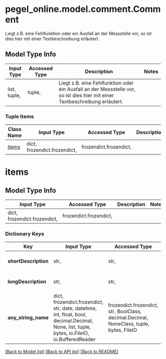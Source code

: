 # pegel_online.model.comment.Comment

Liegt z.B. eine Fehlfunktion oder ein Ausfall an der Messstelle vor, so ist dies hier mit einer Textbeschreibung erläutert.

## Model Type Info
Input Type | Accessed Type | Description | Notes
------------ | ------------- | ------------- | -------------
list, tuple,  | tuple,  | Liegt z.B. eine Fehlfunktion oder ein Ausfall an der Messstelle vor, so ist dies hier mit einer Textbeschreibung erläutert. | 

### Tuple Items
Class Name | Input Type | Accessed Type | Description | Notes
------------- | ------------- | ------------- | ------------- | -------------
[items](#items) | dict, frozendict.frozendict,  | frozendict.frozendict,  |  | 

# items

## Model Type Info
Input Type | Accessed Type | Description | Notes
------------ | ------------- | ------------- | -------------
dict, frozendict.frozendict,  | frozendict.frozendict,  |  | 

### Dictionary Keys
Key | Input Type | Accessed Type | Description | Notes
------------ | ------------- | ------------- | ------------- | -------------
**shortDescription** | str,  | str,  | Kurzbeschreibung, maximal 55 Zeichen. | [optional] 
**longDescription** | str,  | str,  | Langbeschreibung, maximal 500 Zeichen. | [optional] 
**any_string_name** | dict, frozendict.frozendict, str, date, datetime, int, float, bool, decimal.Decimal, None, list, tuple, bytes, io.FileIO, io.BufferedReader | frozendict.frozendict, str, BoolClass, decimal.Decimal, NoneClass, tuple, bytes, FileIO | any string name can be used but the value must be the correct type | [optional]

[[Back to Model list]](../../README.md#documentation-for-models) [[Back to API list]](../../README.md#documentation-for-api-endpoints) [[Back to README]](../../README.md)

